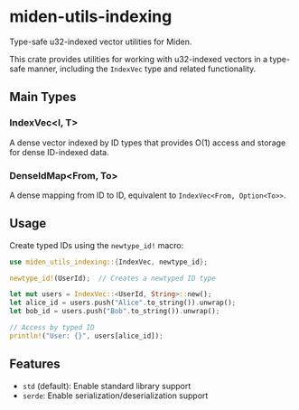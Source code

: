 # miden-utils-indexing

Type-safe u32-indexed vector utilities for Miden.

This crate provides utilities for working with u32-indexed vectors in a type-safe manner, including the `IndexVec` type and related functionality.

## Main Types

### IndexVec<I, T>

A dense vector indexed by ID types that provides O(1) access and storage for dense ID-indexed data.

### DenseIdMap<From, To>

A dense mapping from ID to ID, equivalent to `IndexVec<From, Option<To>>`.

## Usage

Create typed IDs using the `newtype_id!` macro:

```rust
use miden_utils_indexing::{IndexVec, newtype_id};

newtype_id!(UserId);  // Creates a newtyped ID type

let mut users = IndexVec::<UserId, String>::new();
let alice_id = users.push("Alice".to_string()).unwrap();
let bob_id = users.push("Bob".to_string()).unwrap();

// Access by typed ID
println!("User: {}", users[alice_id]);
```

## Features

- `std` (default): Enable standard library support
- `serde`: Enable serialization/deserialization support

